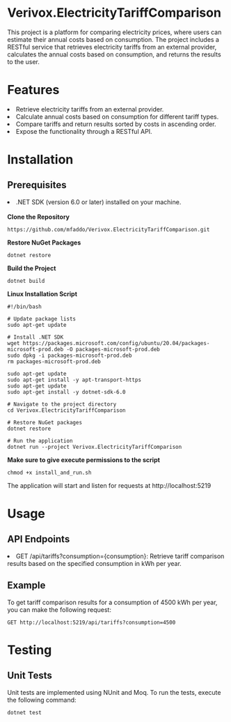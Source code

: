 # Verivox.ElectricityTariffComparison
This project is a platform for comparing electricity prices, where users can estimate their annual costs based on consumption. The project includes a RESTful service that retrieves electricity tariffs from an external provider, calculates the annual costs based on consumption, and returns the results to the user.

# Features
<li>Retrieve electricity tariffs from an external provider.</li>
<li>Calculate annual costs based on consumption for different tariff types.</li>
<li>Compare tariffs and return results sorted by costs in ascending order.</li>
<li>Expose the functionality through a RESTful API.</li>

# Installation
## Prerequisites
<li>.NET SDK (version 6.0 or later) installed on your machine.</li>
<br/>
<strong>Clone the Repository</strong>
<br/>

```
https://github.com/mfaddo/Verivox.ElectricityTariffComparison.git
```
<strong>Restore NuGet Packages</strong>
```
dotnet restore
```

<strong>Build the Project</strong>
```
dotnet build
```

<strong>Linux Installation Script</strong>
```
#!/bin/bash

# Update package lists
sudo apt-get update

# Install .NET SDK
wget https://packages.microsoft.com/config/ubuntu/20.04/packages-microsoft-prod.deb -O packages-microsoft-prod.deb
sudo dpkg -i packages-microsoft-prod.deb
rm packages-microsoft-prod.deb

sudo apt-get update
sudo apt-get install -y apt-transport-https
sudo apt-get update
sudo apt-get install -y dotnet-sdk-6.0

# Navigate to the project directory
cd Verivox.ElectricityTariffComparison

# Restore NuGet packages
dotnet restore

# Run the application
dotnet run --project Verivox.ElectricityTariffComparison

```

<strong>Make sure to give execute permissions to the script</strong>

```
chmod +x install_and_run.sh
```

The application will start and listen for requests at http://localhost:5219


# Usage
## API Endpoints

<li>GET /api/tariffs?consumption={consumption}: Retrieve tariff comparison results based on the specified consumption in kWh per year.
</li>

## Example
To get tariff comparison results for a consumption of 4500 kWh per year, you can make the following request:

```
GET http://localhost:5219/api/tariffs?consumption=4500

```


# Testing

## Unit Tests
Unit tests are implemented using NUnit and Moq. To run the tests, execute the following command:

```
dotnet test
```

